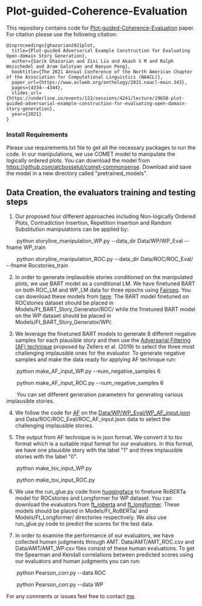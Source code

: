 # Plot-guided-Coherence-Evaluation

This repository contains code for [Plot-guided-Coherence-Evaluation](https://aclanthology.org/2021.naacl-main.343/) paper. For citation please use the following citation:
```
@inproceedings{ghazarian2021plot,
  title={Plot-guided Adversarial Example Construction for Evaluating Open-domain Story Generation},
  author={Sarik Ghazarian and Zixi Liu and Akash S M and Ralph Weischedel and Aram Galstyan and Nanyun Peng},
  booktitle={The 2021 Annual Conference of the North American Chapter of the Association for Computational Linguistics (NAACL)},
  paper_url={https://www.aclweb.org/anthology/2021.naacl-main.343},
  pages={4334–-4344},
  slides_url={https://underline.io/events/122/sessions/4241/lecture/19650-plot-guided-adversarial-example-construction-for-evaluating-open-domain-story-generation},
  year={2021}
}
```

### Install Requirements
Please use requirements.txt file to get all the necessary packages to run the code. In our manipulations, we use COMET model to manipulate the logically ordered plots. You can download the model from https://github.com/atcbosselut/comet-commonsense. Download and save the model in a new directory called "pretrained_models".

## Data Creation, the evaluators training and testing steps
1. Our proposed four different approaches including Non-logically Ordered Plots, Contradiction Insertion, Repetition Insertion and Random Substitution manipulations can be applied by:

&nbsp;&nbsp;&nbsp;&nbsp;&nbsp;&nbsp;&nbsp;python storyline_manipulation_WP.py --data_dir Data/WP/WP_Eval  --fname WP_train 

&nbsp;&nbsp;&nbsp;&nbsp;&nbsp;&nbsp;&nbsp;python storyline_manipulation_ROC.py --data_dir Data/ROC/ROC_Eval/ --fname Rocstories_train


2. In order to generate implausible stories conditioned on the manipulated plots, we use BART model as a conditional LM. We have finetuned BART on both ROC_LM and WP_LM data for three epochs using [Fairseq](https://github.com/pytorch/fairseq). You can download these models from [here](). The BART model finetuned on ROCstories dataset should be placed in Models/Ft_BART_Story_Generator/ROC/ while the finetuned BART model on the WP dataset should be placed in Models/Ft_BART_Story_Generator/WP/. 


3. We leverage the finetuned BART models to generate 6 different negative samples for each plausible story and then use the [Adversarial Filtering (AF) technique](https://arxiv.org/abs/1905.07830) proposed by Zellers et al. (2019) to select the three most challenging implausible ones for the evaluator. To generate negative samples and make the data ready for applying AF technique run:

&nbsp;&nbsp;&nbsp;&nbsp;&nbsp;&nbsp;&nbsp;python make_AF_input_WP.py --num_negative_samples 6

&nbsp;&nbsp;&nbsp;&nbsp;&nbsp;&nbsp;&nbsp;python make_AF_input_ROC.py --num_negative_samples 6

&nbsp;&nbsp;&nbsp;&nbsp;&nbsp;&nbsp;&nbsp;You can set different generation parameters for generating various implausible stories.

4. We follow the code for [AF]( https://github.com/rowanz/hellaswag) on the [Data/WP/WP_Eval/WP_AF_input.json](https://drive.google.com/file/d/1z5_lP_yEM0iilyqtKqqfZg9TAXsNPIpP/view?usp=sharing) and Data/ROC/ROC_Eval/ROC_AF_input.json data to select the challenging implausible stories.

5. The output from AF technique is in json format. We convert it to tsv format which is a suitable input format for our evaluators. In this format, we have one plausible story with the label "1" and three implausible stories with the label "0".

&nbsp;&nbsp;&nbsp;&nbsp;&nbsp;&nbsp;&nbsp;python make_tsv_input_WP.py 

&nbsp;&nbsp;&nbsp;&nbsp;&nbsp;&nbsp;&nbsp;python make_tsv_input_ROC.py

6. We use the run_glue.py code from [huggingface](https://github.com/huggingface/transformers) to finetune RoBERTa model for ROCstories and Longformer for WP dataset. You can download the evaluators from [ft_roberta]() and [ft_longformer](). These models should be placed in Models/Ft_RoBERTa/ and Models/Ft_Longformer/ directories respectively. We also use run_glue.py code to predict the scores for the test data.


7. In order to examine the performance of our evaluators, we have collected human judgments through AMT. Data/AMT/AMT_ROC.csv and Data/AMT/AMT_WP.csv files consist of these human evaluations. To get the Spearman and Kendall correlations between predicted scores using our evaluators and human judgments you can run:

&nbsp;&nbsp;&nbsp;&nbsp;&nbsp;&nbsp;&nbsp;python Pearson_corr.py --data ROC

&nbsp;&nbsp;&nbsp;&nbsp;&nbsp;&nbsp;&nbsp;python Pearson_corr.py --data WP



For any comments or issues feel free to contact [me](sarikgha@usc.edu).
